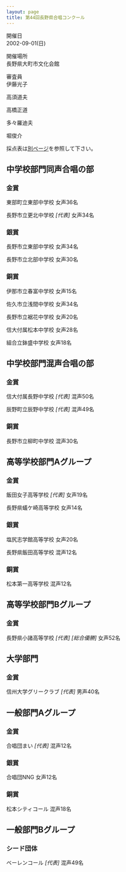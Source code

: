 ```yaml
---
layout: page
title: 第44回長野県合唱コンクール
---
```

開催日  
2002-09-01(日)

開催場所  
長野県大町市文化会館

審査員  
伊藤光子

高須道夫

高橋正道

多々羅迪夫

堀俊介

採点表は[別ページ](../nagano-2002-09-01-score/)を参照して下さい。

中学校部門同声合唱の部
----------------------

### 金賞

<span class="choir-name">東部町立東部中学校</span>
女声36名

<span class="choir-name">長野市立更北中学校</span> *\[代表\]*
女声34名

### 銀賞

<span class="choir-name">長野市立東部中学校</span>
女声34名

<span class="choir-name">長野市立北部中学校</span>
女声30名

### 銅賞

<span class="choir-name">伊那市立春富中学校</span>
女声15名

<span class="choir-name">佐久市立浅間中学校</span>
女声34名

<span class="choir-name">長野市立裾花中学校</span>
女声20名

<span class="choir-name">信大付属松本中学校</span>
女声28名

<span class="choir-name">組合立鉢盛中学校</span>
女声18名

中学校部門混声合唱の部
----------------------

### 金賞

<span class="choir-name">信大付属長野中学校</span> *\[代表\]*
混声50名

<span class="choir-name">辰野町立辰野中学校</span> *\[代表\]*
混声49名

### 銅賞

<span class="choir-name">長野市立柳町中学校</span>
混声30名

高等学校部門Aグループ
---------------------

### 金賞

<span class="choir-name">飯田女子高等学校</span> *\[代表\]*
女声19名

<span class="choir-name">長野県蟻ケ崎高等学校</span>
女声14名

### 銀賞

<span class="choir-name">塩尻志学館高等学校</span>
女声20名

<span class="choir-name">長野県飯田高等学校</span>
混声12名

### 銅賞

<span class="choir-name">松本第一高等学校</span>
混声12名

高等学校部門Bグループ
---------------------

### 金賞

<span class="choir-name">長野県小諸高等学校</span> *\[代表\]* *\[総合優勝\]*
女声52名

大学部門
--------

### 金賞

<span class="choir-name">信州大学グリークラブ</span> *\[代表\]*
男声40名

一般部門Aグループ
-----------------

### 金賞

<span class="choir-name">合唱団まい</span> *\[代表\]*
混声12名

### 銀賞

<span class="choir-name">合唱団NNG</span>
女声12名

### 銅賞

<span class="choir-name">松本シティコール</span>
混声18名

一般部門Bグループ
-----------------

### シード団体

<span class="choir-name">ベーレンコール</span> *\[代表\]*
混声49名
